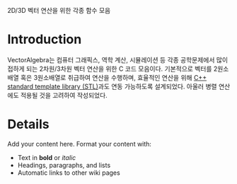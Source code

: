 2D/3D 벡터 연산을 위한 각종 함수 모음

# Introduction #

VectorAlgebra는 컴퓨터 그래픽스, 역학 계산, 시뮬레이션 등 각종 공학문제에서 많이 접하게 되는 2차원/3차원 벡터 연산을 위한 C 코드 모음이다. 기본적으로 벡터를 2원소배열 혹은 3원소배열로 취급하여 연산을 수행하며, 효율적인 연산을 위해 [C++ standard template library (STL)](http://en.wikipedia.org/wiki/Standard_Template_Library)과도 연동 가능하도록 설계되었다. 아울러 병렬 연산에도 적용될 것을 고려하여 작성되었다.



# Details #

Add your content here.  Format your content with:
  * Text in **bold** or _italic_
  * Headings, paragraphs, and lists
  * Automatic links to other wiki pages